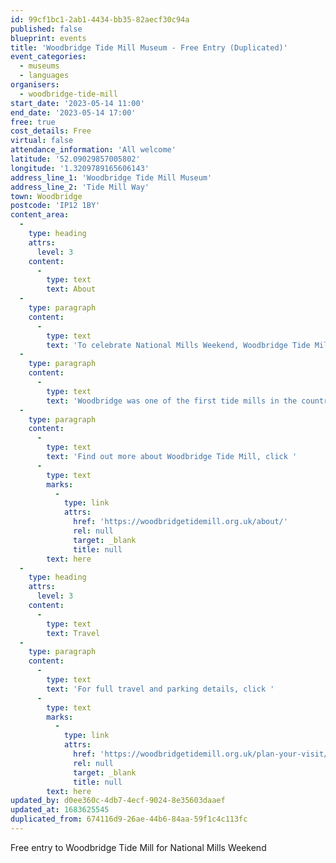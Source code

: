 ```yaml
---
id: 99cf1bc1-2ab1-4434-bb35-82aecf30c94a
published: false
blueprint: events
title: 'Woodbridge Tide Mill Museum - Free Entry (Duplicated)'
event_categories:
  - museums
  - languages
organisers:
  - woodbridge-tide-mill
start_date: '2023-05-14 11:00'
end_date: '2023-05-14 17:00'
free: true
cost_details: Free
virtual: false
attendance_information: 'All welcome'
latitude: '52.09029857005802'
longitude: '1.3209789165606143'
address_line_1: 'Woodbridge Tide Mill Museum'
address_line_2: 'Tide Mill Way'
town: Woodbridge
postcode: 'IP12 1BY'
content_area:
  -
    type: heading
    attrs:
      level: 3
    content:
      -
        type: text
        text: About
  -
    type: paragraph
    content:
      -
        type: text
        text: 'To celebrate National Mills Weekend, Woodbridge Tide Mill are offering free entry on Sunday 14th May, 2023.'
  -
    type: paragraph
    content:
      -
        type: text
        text: 'Woodbridge was one of the first tide mills in the country, and was unquestionably the last one working – operating for well over 800 years. Pay a visit to the mill and discover the entire fascinating history!'
  -
    type: paragraph
    content:
      -
        type: text
        text: 'Find out more about Woodbridge Tide Mill, click '
      -
        type: text
        marks:
          -
            type: link
            attrs:
              href: 'https://woodbridgetidemill.org.uk/about/'
              rel: null
              target: _blank
              title: null
        text: here
  -
    type: heading
    attrs:
      level: 3
    content:
      -
        type: text
        text: Travel
  -
    type: paragraph
    content:
      -
        type: text
        text: 'For full travel and parking details, click '
      -
        type: text
        marks:
          -
            type: link
            attrs:
              href: 'https://woodbridgetidemill.org.uk/plan-your-visit/'
              rel: null
              target: _blank
              title: null
        text: here
updated_by: d0ee360c-4db7-4ecf-9024-8e35603daaef
updated_at: 1683625545
duplicated_from: 674116d9-26ae-44b6-84aa-59f1c4c113fc
---
```

Free entry to Woodbridge Tide Mill for National Mills Weekend